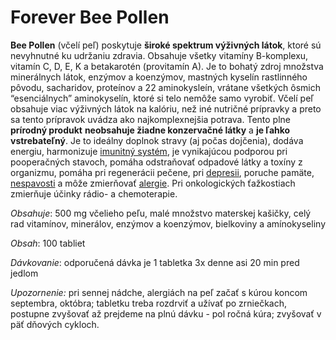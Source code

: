 Forever Bee Pollen
==================

**Bee Pollen** (včelí peľ) poskytuje **široké spektrum výživných látok**, ktoré
sú nevyhnutné ku udržaniu zdravia. Obsahuje všetky vitamíny B-komplexu, vitamín
C, D, E, K a betakarotén (provitamín A). Je to bohatý zdroj množstva minerálnych
látok, enzýmov a koenzýmov, mastných kyselín rastlinného pôvodu, sacharidov,
proteínov a 22 aminokysleín, vrátane všetkých ôsmich “esenciálnych”
aminokyselín, ktoré si telo nemôže samo vyrobiť. Včelí peľ obsahuje viac
výživných látok na kalóriu, než iné nutričné prípravky a preto sa tento
prípravok uvádza ako najkomplexnejšia potrava. Tento plne **prírodný produkt**
**neobsahuje žiadne konzervačné látky** a **je ľahko vstrebateľný**. Je to
ideálny doplnok stravy (aj počas dojčenia), dodáva energiu, harmonizuje
[imunitný systém](../diagnozy/imunita), je vynikajúcou podporou pri pooperačných
stavoch, pomáha odstraňovať odpadové látky a toxíny z organizmu, pomáha pri
regenerácii pečene, pri [depresii](../diagnozy/depresia), poruche pamäte,
[nespavosti](../diagnozy/nespavost) a môže zmierňovať
[alergie](../diagnozy/alergie). Pri onkologických ťažkostiach zmierňuje účinky
rádio- a chemoterapie.

*Obsahuje*: 500 mg včelieho peľu, malé množstvo materskej kašičky, celý rad
vitamínov, minerálov, enzýmov a koenzýmov, bielkoviny a amínokyseliny

*Obsah*: 100 tabliet

*Dávkovanie*: odporučená dávka je 1 tabletka 3x denne asi 20 min pred jedlom

*Upozornenie:* pri sennej nádche, alergiách na peľ začať s kúrou koncom
septembra, októbra; tabletku treba rozdrviť a užívať po zrniečkach, postupne
zvyšovať až prejdeme na plnú dávku - pol ročná kúra; zvyšovať v päť dňových
cykloch.


